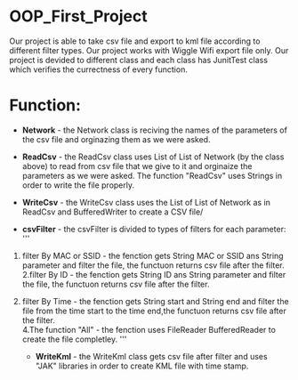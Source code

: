 # OOP_First_Project
Our project is able to take csv file and export to kml file according to different filter types.
Our project works with Wiggle Wifi export file only.
Our project is devided to different class and each class has JunitTest class which verifies the currectness of every function.



# Function:
   * **Network** - the Network class is reciving the names of the parameters of the csv file and orginazing them as we were asked.

   * **ReadCsv** - the ReadCsv class uses List of List of Network (by the class above) to read from csv file that we give to it and orginaize the parameters as we were asked. The function "ReadCsv" uses Strings in order to write the file properly.

   * **WriteCsv** - the WriteCsv class uses the List of List of Network as in ReadCsv and BufferedWriter to create a CSV file/

   * **csvFilter** - the csvFilter is divided to types of filters for each parameter:
'''
1. filter By MAC or SSID - the fenction gets String MAC or SSID ans String parameter and filter the file, the functuon returns csv file after the filter.
2.filter By ID - the fenction gets String ID ans String parameter and filter the file, the functuon returns csv file after the filter.
3. filter By Time - the fenction gets String start and String end and filter the file from the time start to the time end,the functuon returns csv file after the filter.            
4.The function "All" - the fenction uses FileReader BufferedReader to create the file completley.
'''

   * **WriteKml** - the WriteKml class gets csv file after filter and uses "JAK" libraries in order to create KML file with time stamp. 


